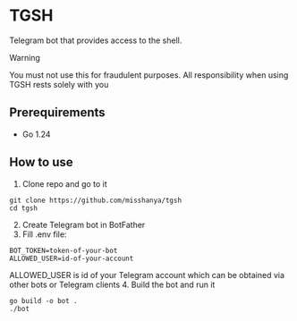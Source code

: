 # TGSH

Telegram bot that provides access to the shell.

> [!WARNING]
> You must not use this for fraudulent purposes. All responsibility when using TGSH rests solely with you

## Prerequirements
- Go 1.24

## How to use
1. Clone repo and go to it
```shell
git clone https://github.com/misshanya/tgsh
cd tgsh
```
2. Create Telegram bot in BotFather
3. Fill .env file:
```
BOT_TOKEN=token-of-your-bot
ALLOWED_USER=id-of-your-account
```
ALLOWED_USER is id of your Telegram account which can be obtained via other bots or Telegram clients
4. Build the bot and run it
```shell
go build -o bot .
./bot
```
